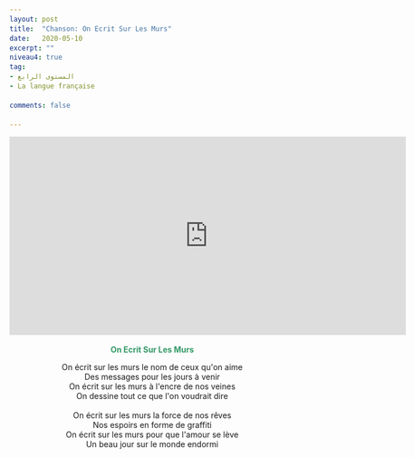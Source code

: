 ```yaml
---
layout: post
title:  "Chanson: On Ecrit Sur Les Murs"
date:   2020-05-10
excerpt: ""
niveau4: true
tag:
- المستوى الرابع 
- La langue française

comments: false

---
```


<center>
		   <img style="display: none;" src="/assets/img/thumbnails/chanson7-SanabilMedia.com.jpg" alt="" width="1" height="1">
<iframe width="700px" height="350px" src="https://www.youtube.com/embed/IiJFOJC80Gw?rel=0&controls=1&showinfo=0&modestbranding=1&enablejsapi=1" allowfullscreen frameborder="0" ></iframe>

<br>
<p><span style="color: #339966;"><strong>On Ecrit Sur Les Murs</strong></span></p>
<p>On écrit sur les murs le nom de ceux qu'on aime<br>
Des messages pour les jours à venir<br>
On écrit sur les murs à l'encre de nos veines<br>
On dessine tout ce que l'on voudrait dire<br>
<br>
On écrit sur les murs la force de nos rêves<br>
Nos espoirs en forme de graffiti<br>
On écrit sur les murs pour que l'amour se lève<br>
Un beau jour sur le monde endormi</p>

</center>

